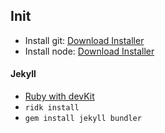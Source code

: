 ## Init

* Install git: [Download Installer](https://git-scm.com/downloads)
* Install node: [Download Installer](https://nodejs.org/en/download/)



#### Jekyll
* [Ruby with devKit](https://rubyinstaller.org/downloads/)
* `ridk install`
* `gem install jekyll bundler`